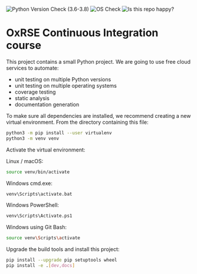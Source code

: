 ![Python Version Check (3.6-3.8)](https://github.com/ms234/OxfordRSECourse/workflows/Python%20versions/badge.svg)
![OS Check](https://github.com/ms234/OxfordRSECourse/workflows/OS%20Check/badge.svg)
![Is this repo happy?](https://github.com/ms234/OxfordRSECourse/workflows/OS%20Check/badge.svg)

# OxRSE Continuous Integration course

This project contains a small Python project. We are going to use free cloud services to automate:

- unit testing on multiple Python versions
- unit testing on multiple operating systems
- coverage testing
- static analysis
- documentation generation

To make sure all dependencies are installed, we recommend creating a new virtual environment.
From the directory containing this file:

```bash
python3 -m pip install --user virtualenv
python3 -m venv venv
```

Activate the virtual environment:

Linux / macOS:
```bash
source venv/bin/activate
```

Windows cmd.exe:
```bash
venv\Scripts\activate.bat
```

Windows PowerShell:
```bash
venv\Scripts\Activate.ps1
```

Windows using Git Bash:
```bash
source venv\Scripts\activate
```

Upgrade the build tools and install this project:

```bash
pip install --upgrade pip setuptools wheel
pip install -e .[dev,docs]
```
